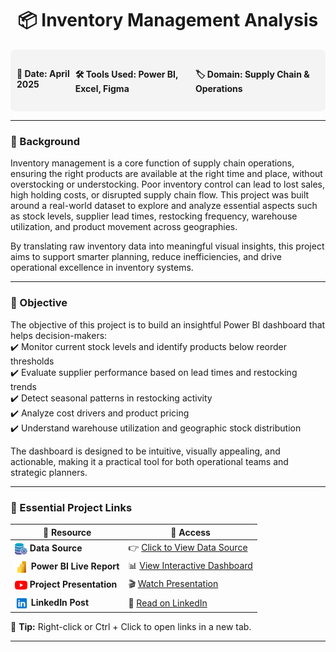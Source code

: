 <h1 align="center">📦 Inventory Management Analysis</h1>

<div style="display: flex; justify-content: space-between; padding: 10px; background-color: #f4f4f4; border-radius: 8px;">
    <h4>📅 Date: April 2025</h4>
    <h4>🛠️ Tools Used: Power BI, Excel, Figma</h4>
    <h4>🏷️ Domain: Supply Chain & Operations</h4>
</div>

---

### 📌 Background  

Inventory management is a core function of supply chain operations, ensuring the right products are available at the right time and place, without overstocking or understocking. Poor inventory control can lead to lost sales, high holding costs, or disrupted supply chain flow. This project was built around a real-world dataset to explore and analyze essential aspects such as stock levels, supplier lead times, restocking frequency, warehouse utilization, and product movement across geographies.

By translating raw inventory data into meaningful visual insights, this project aims to support smarter planning, reduce inefficiencies, and drive operational excellence in inventory systems.

---

### 🎯 Objective  

The objective of this project is to build an insightful Power BI dashboard that helps decision-makers:  
✔️ Monitor current stock levels and identify products below reorder thresholds  
✔️ Evaluate supplier performance based on lead times and restocking trends  
✔️ Detect seasonal patterns in restocking activity  
✔️ Analyze cost drivers and product pricing  
✔️ Understand warehouse utilization and geographic stock distribution  

The dashboard is designed to be intuitive, visually appealing, and actionable, making it a practical tool for both operational teams and strategic planners.

---

###  📂 Essential Project Links  

| 🧭 Resource | 🔗 Access |
|------------|----------|
| <img src="https://github.com/Chakradhar-M/PBI_Images/blob/main/Portfolio_Icons/database.png?raw=true" width="20" style="vertical-align:middle;"> **Data Source** | 👉 [Click to View Data Source](https://zoomcharts.com/en/microsoft-power-bi-custom-visuals/challenges/fp20-analytics-april-2025) |
| <img src="https://github.com/Chakradhar-M/PBI_Images/blob/main/Portfolio_Icons/power-bi.png?raw=true" width="22" style="vertical-align:middle;"> **Power BI Live Report** | 📊 [View Interactive Dashboard](#) |
| <img src="https://github.com/Chakradhar-M/PBI_Images/blob/main/Portfolio_Icons/youtube.png?raw=true" width="20" style="vertical-align:middle;"> **Project Presentation** | 🎬 [Watch Presentation](#) |
| <img src="https://github.com/Chakradhar-M/PBI_Images/blob/main/Portfolio_Icons/linkedin.png?raw=true" width="22" style="vertical-align:middle;"> **LinkedIn Post** | 🔗 [Read on LinkedIn](#) |

📌 **Tip:** Right-click or Ctrl + Click to open links in a new tab.

---


